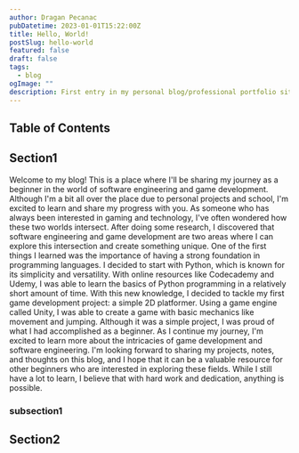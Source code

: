 ```yaml
---
author: Dragan Pecanac
pubDatetime: 2023-01-01T15:22:00Z
title: Hello, World!
postSlug: hello-world
featured: false
draft: false
tags:
  - blog
ogImage: ""
description: First entry in my personal blog/professional portfolio site.
---
```


## Table of Contents

## Section1

Welcome to my blog! This is a place where I'll be sharing my journey as a beginner in the world of software engineering and game development. Although I'm a bit all over the place due to personal projects and school, I'm excited to learn and share my progress with you.
As someone who has always been interested in gaming and technology, I've often wondered how these two worlds intersect. After doing some research, I discovered that software engineering and game development are two areas where I can explore this intersection and create something unique.
One of the first things I learned was the importance of having a strong foundation in programming languages. I decided to start with Python, which is known for its simplicity and versatility. With online resources like Codecademy and Udemy, I was able to learn the basics of Python programming in a relatively short amount of time.
With this new knowledge, I decided to tackle my first game development project: a simple 2D platformer. Using a game engine called Unity, I was able to create a game with basic mechanics like movement and jumping. Although it was a simple project, I was proud of what I had accomplished as a beginner.
As I continue my journey, I'm excited to learn more about the intricacies of game development and software engineering. I'm looking forward to sharing my projects, notes, and thoughts on this blog, and I hope that it can be a valuable resource for other beginners who are interested in exploring these fields.
While I still have a lot to learn, I believe that with hard work and dedication, anything is possible.

### subsection1

## Section2
